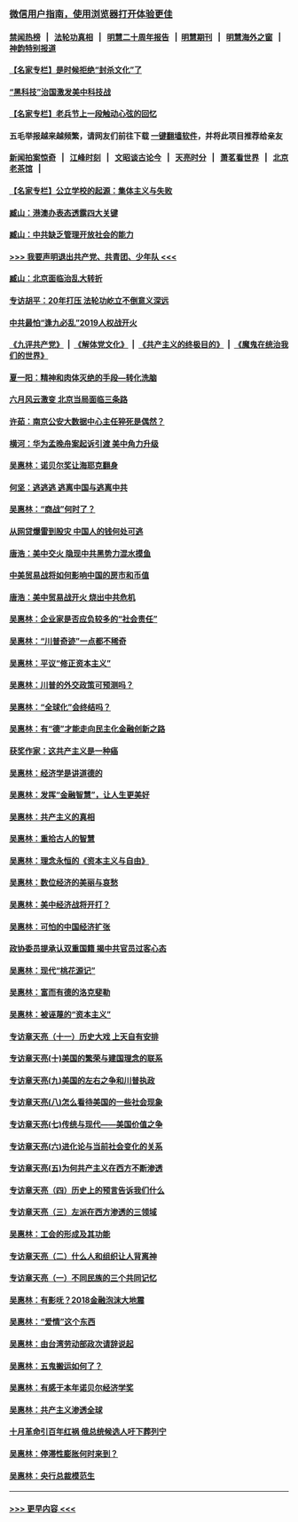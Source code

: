 ### [微信用户指南，使用浏览器打开体验更佳](https://github.com/gfw-breaker/banned-news1/blob/master/indexes/wechat-guide.md?t=0)
#### [禁闻热榜](热点新闻.md?t=0)  &nbsp;&nbsp;|&nbsp;&nbsp; [法轮功真相](https://github.com/gfw-breaker/truth/blob/master/README.md?t=0) &nbsp;&nbsp;|&nbsp;&nbsp; [明慧二十周年报告](https://github.com/gfw-breaker/mh-reports/blob/master/README.md?t=0) &nbsp;&nbsp;|&nbsp;&nbsp;[明慧期刊](https://github.com/gfw-breaker/mh-qikan) &nbsp;&nbsp;|&nbsp;&nbsp; [明慧海外之窗](https://github.com/gfw-breaker/mh-news/blob/master/README.md?t=0) &nbsp;&nbsp;|&nbsp;&nbsp; [神韵特别报道](https://github.com/gfw-breaker/mh-news/blob/master/shenyun.md?t=0)
#### [【名家专栏】是时候拒绝“封杀文化”了](../pages/nsc423/n11814093.md?t=02100822) 
#### [“黑科技”治国激发美中科技战](../pages/nsc423/n11638056.md?t=02100822) 
#### [【名家专栏】老兵节上一段触动心弦的回忆](../pages/nsc423/n11646016.md?t=02100822) 
#### 五毛举报越来越频繁，请网友们前往下载 [一键翻墙软件](https://github.com/gfw-breaker/ssr-accounts)，并将此项目推荐给亲友
#### [新闻拍案惊奇](https://github.com/gfw-breaker/banned-news1/blob/master/pages/link4.md) &nbsp;&nbsp;|&nbsp;&nbsp; [江峰时刻](https://github.com/gfw-breaker/banned-news1/blob/master/pages/link4.md) &nbsp;&nbsp;|&nbsp;&nbsp; [文昭谈古论今](https://github.com/gfw-breaker/banned-news1/blob/master/pages/link4.md) &nbsp;&nbsp;|&nbsp;&nbsp; [天亮时分](https://github.com/gfw-breaker/banned-news1/blob/master/pages/link4.md) &nbsp;&nbsp;|&nbsp;&nbsp; [萧茗看世界](https://github.com/gfw-breaker/banned-news1/blob/master/pages/link4.md) &nbsp;&nbsp;|&nbsp;&nbsp; [北京老茶馆](https://github.com/gfw-breaker/banned-news1/blob/master/pages/link4.md) &nbsp;&nbsp;|&nbsp;&nbsp; 
#### [【名家专栏】公立学校的起源：集体主义与失败](../pages/nsc423/n11601833.md?t=02100822) 
#### [臧山：港澳办表态透露四大关键](../pages/nsc423/n11421628.md?t=02100822) 
#### [臧山：中共缺乏管理开放社会的能力](../pages/nsc423/n11407457.md?t=02100822) 
#### [>>> 我要声明退出共产党、共青团、少年队 <<<](https://github.com/begood0513/goodnews/blob/master/quit/letter.md) 
#### [臧山：北京面临治乱大转折](../pages/nsc423/n11406895.md?t=02100822) 
#### [专访胡平：20年打压 法轮功屹立不倒意义深远](../pages/nsc423/n11398800.md?t=02100822) 
#### [中共最怕“逢九必乱”2019人权战开火](../pages/nsc423/n11385248.md?t=02100822) 
#### [《九评共产党》](https://github.com/begood0513/9ping.md/blob/master/README.md) &nbsp;|&nbsp; [《解体党文化》](../../../../jtdwh.md/blob/master/README.md)  &nbsp;|&nbsp; [《共产主义的终极目的》](../../../../gczydzjmd.md/blob/master/README.md) &nbsp;|&nbsp; [《魔鬼在统治我们的世界》](../../../../mgztzwmdsj.md/blob/master/README.md) 
#### [夏一阳：精神和肉体灭绝的手段—转化洗脑](../pages/nsc423/n11368250.md?t=02100822) 
#### [六月风云激变 北京当局面临三条路](../pages/nsc423/n11313668.md?t=02100822) 
#### [许茹：南京公安大数据中心主任猝死是偶然？](../pages/nsc423/n11064744.md?t=02100822) 
#### [横河：华为孟晚舟案起诉引渡 美中角力升级](../pages/nsc423/n11027230.md?t=02100822) 
#### [吴惠林：诺贝尔奖让海耶克翻身](../pages/nsc423/n10890049.md?t=02100822) 
#### [何坚：逃逃逃 逃离中国与逃离中共](../pages/nsc423/n10592891.md?t=02100822) 
#### [吴惠林：“商战”何时了？](../pages/nsc423/n10573558.md?t=02100822) 
#### [从网贷爆雷到股灾 中国人的钱何处可逃](../pages/nsc423/n10572800.md?t=02100822) 
#### [唐浩：美中交火 隐现中共黑势力混水摸鱼](../pages/nsc423/n10544040.md?t=02100822) 
#### [中美贸易战将如何影响中国的房市和币值](../pages/nsc423/n10543697.md?t=02100822) 
#### [唐浩：美中贸易战开火 烧出中共危机](../pages/nsc423/n10540126.md?t=02100822) 
#### [吴惠林：企业家是否应负较多的“社会责任”](../pages/nsc423/n10535022.md?t=02100822) 
#### [吴惠林：“川普奇迹”一点都不稀奇](../pages/nsc423/n10512808.md?t=02100822) 
#### [吴惠林：平议“修正资本主义”](../pages/nsc423/n10495724.md?t=02100822) 
#### [吴惠林：川普的外交政策可预测吗？](../pages/nsc423/n10462387.md?t=02100822) 
#### [吴惠林：“全球化”会终结吗？](../pages/nsc423/n10452838.md?t=02100822) 
#### [吴惠林：有“德”才能走向民主化金融创新之路](../pages/nsc423/n10432292.md?t=02100822) 
#### [获奖作家：这共产主义是一种癌](../pages/nsc423/n10431541.md?t=02100822) 
#### [吴惠林：经济学是讲道德的](../pages/nsc423/n10398014.md?t=02100822) 
#### [吴惠林：发挥“金融智慧”，让人生更美好](../pages/nsc423/n10375019.md?t=02100822) 
#### [吴惠林：共产主义的真相](../pages/nsc423/n10351394.md?t=02100822) 
#### [吴惠林：重拾古人的智慧](../pages/nsc423/n10337691.md?t=02100822) 
#### [吴惠林：理念永恒的《资本主义与自由》](../pages/nsc423/n10316274.md?t=02100822) 
#### [吴惠林：数位经济的美丽与哀愁](../pages/nsc423/n10292946.md?t=02100822) 
#### [吴惠林：美中经济战将开打？](../pages/nsc423/n10258825.md?t=02100822) 
#### [吴惠林：可怕的中国经济扩张](../pages/nsc423/n10219147.md?t=02100822) 
#### [政协委员提承认双重国籍 揭中共官员过客心态](../pages/nsc423/n10208809.md?t=02100822) 
#### [吴惠林：现代“桃花源记”](../pages/nsc423/n10185234.md?t=02100822) 
#### [吴惠林：富而有德的洛克斐勒](../pages/nsc423/n10142264.md?t=02100822) 
#### [吴惠林：被诬蔑的“资本主义”](../pages/nsc423/n10124816.md?t=02100822) 
#### [专访章天亮（十一）历史大戏 上天自有安排](../pages/nsc423/n10094905.md?t=02100822) 
#### [专访章天亮(十)美国的繁荣与建国理念的联系](../pages/nsc423/n10094899.md?t=02100822) 
#### [专访章天亮(九)美国的左右之争和川普执政](../pages/nsc423/n10094889.md?t=02100822) 
#### [专访章天亮(八)怎么看待美国的一些社会现象](../pages/nsc423/n10094857.md?t=02100822) 
#### [专访章天亮(七)传统与现代——美国价值之争](../pages/nsc423/n10093140.md?t=02100822) 
#### [专访章天亮(六)进化论与当前社会变化的关系](../pages/nsc423/n10092036.md?t=02100822) 
#### [专访章天亮(五)为何共产主义在西方不断渗透](../pages/nsc423/n10083620.md?t=02100822) 
#### [专访章天亮（四）历史上的预言告诉我们什么](../pages/nsc423/n10083606.md?t=02100822) 
#### [专访章天亮（三）左派在西方渗透的三领域](../pages/nsc423/n10081115.md?t=02100822) 
#### [吴惠林：工会的形成及其功能](../pages/nsc423/n10080633.md?t=02100822) 
#### [专访章天亮（二）什么人和组织让人背离神](../pages/nsc423/n10076637.md?t=02100822) 
#### [专访章天亮（一）不同民族的三个共同记忆](../pages/nsc423/n10074188.md?t=02100822) 
#### [吴惠林：有影呒？2018金融泡沫大地震](../pages/nsc423/n10040534.md?t=02100822) 
#### [吴惠林：“爱情”这个东西](../pages/nsc423/n10019423.md?t=02100822) 
#### [吴惠林：由台湾劳动部政次请辞说起](../pages/nsc423/n9979679.md?t=02100822) 
#### [吴惠林：五鬼搬运如何了？](../pages/nsc423/n9925338.md?t=02100822) 
#### [吴惠林：有感于本年诺贝尔经济学奖](../pages/nsc423/n9871883.md?t=02100822) 
#### [吴惠林：共产主义渗透全球](../pages/nsc423/n9812748.md?t=02100822) 
#### [十月革命引百年红祸 俄总统候选人吁下葬列宁](../pages/nsc423/n9810182.md?t=02100822) 
#### [吴惠林：停滞性膨胀何时来到？](../pages/nsc423/n9764136.md?t=02100822) 
#### [吴惠林：央行总裁模范生](../pages/nsc423/n9728134.md?t=02100822) 

----
#### [ >>> 更早内容 <<< ](../indexes/nsc423-earlier.md)
